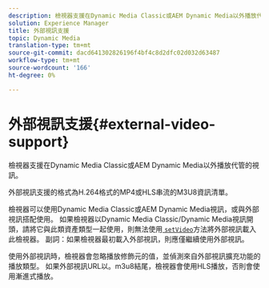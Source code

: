 ```yaml
---
description: 檢視器支援在Dynamic Media Classic或AEM Dynamic Media以外播放代管的視訊。
solution: Experience Manager
title: 外部視訊支援
topic: Dynamic Media
translation-type: tm+mt
source-git-commit: dacd641302826196f4bf4c8d2dfc02d032d63487
workflow-type: tm+mt
source-wordcount: '166'
ht-degree: 0%

---
```



# 外部視訊支援{#external-video-support}

檢視器支援在Dynamic Media Classic或AEM Dynamic Media以外播放代管的視訊。

外部視訊支援的格式為H.264格式的MP4或HLS串流的M3U8資訊清單。

檢視器可以使用Dynamic Media Classic或AEM Dynamic Media視訊，或與外部視訊搭配使用。 如果檢視器以Dynamic Media Classic/Dynamic Media視訊開頭，請將它與此類資產類型一起使用，則無法使用[ `setVideo`](../../c-html5-s7-aem-asset-viewers/c-html5-video-reference/c-html5-video-viewer-20-javascriptapiref/r-html5-video-viewer-20-javascriptapiref-setvideo.md#reference-85d3422d6ce64a36ac74827120b5a17c)方法將外部視訊載入此檢視器。 副詞：如果檢視器最初載入外部視訊，則應僅繼續使用外部視訊。

使用外部視訊時，檢視器會忽略播放修飾元的值，並偵測來自外部視訊擴充功能的播放類型。 如果外部視訊URL以。m3u8結尾，檢視器會使用HLS播放，否則會使用漸進式播放。
